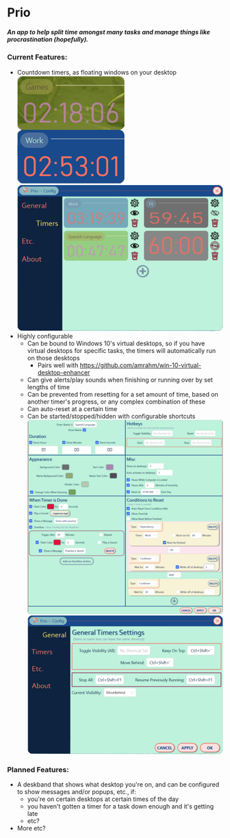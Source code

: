 # Prio
##### An app to help split time amongst many tasks and manage things like procrastination (hopefully).
### Current Features:
* Countdown timers, as floating windows on your desktop
![Floating Windows](https://github.com/amrahm/Prio/blob/master/sample_images/floating%20window.png?raw=true)
![Timers List](https://github.com/amrahm/Prio/blob/master/sample_images/timers.png?raw=true)
* Highly configurable
  * Can be bound to Windows 10's virtual desktops, so if you have virtual desktops for specific tasks, the timers will automatically run on those desktops
      * Pairs well with https://github.com/amrahm/win-10-virtual-desktop-enhancer
  * Can give alerts/play sounds when finishing or running over by set lengths of time
  * Can be prevented from resetting for a set amount of time, based on another timer's progress, or any complex combination of these
  * Can auto-reset at a certain time
  * Can be started/stopped/hidden with configurable shortcuts
![Settings](https://github.com/amrahm/Prio/blob/master/sample_images/Settings.png?raw=true)
![General Timer Settings](https://github.com/amrahm/Prio/blob/master/sample_images/general.png?raw=true)
### Planned Features:
* A deskband that shows what desktop you're on, and can be configured to show messages and/or popups, etc., if:
  * you're on certain desktops at certain times of the day
  * you haven't gotten a timer for a task down enough and it's getting late
  * etc?
* More etc?
